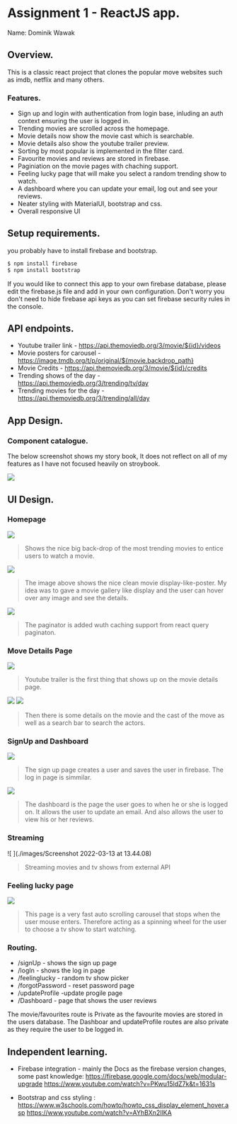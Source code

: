 # Assignment 1 - ReactJS app.

Name: Dominik Wawak

## Overview.

This is a classic react project that clones the popular move websites such as imdb, netflix and many others.

### Features.
 
+ Sign up and login with authentication from login base, inluding an auth context ensuring the user is logged in.
+ Trending movies are scrolled across the homepage.
+ Movie details now show the movie cast which is searchable.
+ Movie details also show the youtube trailer preview.
+ Sorting by most popular is implemented in the filter card.
+ Favourite movies and reviews are stored in firebase.
+ Paginiation on the movie pages with chaching support.
+ Feeling lucky page that will make you select a random trending show to watch.
+ A dashboard where you can update your email, log out and see your reviews.
+ Neater styling with MaterialUI, bootstrap and css.
+ Overall responsive UI

## Setup requirements.

you probably have to install firebase and bootstrap.

```sh
$ npm install firebase
$ npm install bootstrap

```

If you would like to connect this app to your own firebase database, please edit the firebase.js file and add in your own configuration.
Don't worry you don't need to hide firebase api keys as you can set firebase security rules in the console.


## API endpoints.

+ Youtube trailer link - https://api.themoviedb.org/3/movie/${id}/videos
+ Movie posters for carousel - https://image.tmdb.org/t/p/original/${movie.backdrop_path}
+ Movie Credits - https://api.themoviedb.org/3/movie/${id}/credits
+ Trending shows of the day - https://api.themoviedb.org/3/trending/tv/day
+ Trending movies for the day - https://api.themoviedb.org/3/trending/all/day

## App Design.

### Component catalogue.

The below screenshot shows my story book, It does not reflect on all of my features as I have not focused heavily on stroybook.

![](./images/storybook.png)
## UI Design.

### Homepage


![ ](./images/view.png)

>Shows the nice big back-drop of the most trending movies to entice users to watch a movie.


![ ](./images/ui.png)

>The image above shows the nice clean movie display-like-poster. My idea was to gave a movie gallery like display and the user can hover over any image and see the details. 

![ ](./images/paginator.png)

>The paginator is added wuth caching support from react query paginaton.

### Move Details Page

![ ](./images/video.png)
> Youtube trailer is the first thing that shows up on the movie details page.

![ ](./images/actors.png)
![ ](./images/actorSearch.png)

>Then there is some details on the movie and the cast of the move as well as a search bar to search the actors.

### SignUp and Dashboard

![ ](./images/signUp.png)
> The sign up page creates a user and saves the user in firebase. The log in page is simmilar.

![ ](./images/dashboard.png)
> The dashboard is the page the user goes to when he or she is logged on. It allows the user to update an email. And also allows the user to view his or her reviews. 

### Streaming
![ ](./images/Screenshot 2022-03-13 at 13.44.08)

> Streaming movies and tv shows from external API

### Feeling lucky page
![ ](./images/feelingLucky.png)

> This page is a very fast auto scrolling carousel that stops when the user mouse enters. Therefore acting as a spinning wheel for the user to choose a tv show to start watching.


### Routing.

+ /signUp - shows the sign up page
+ /logIn - shows the log in page
+ /feelinglucky - random tv show picker
+ /forgotPassword - reset password page
+ /updateProfile -update progile page
+ /Dashboard - page that shows the user reviews


The movie/favourites route is Private as the favourite movies are stored in the users database.
The Dashboar and updateProfile routes are also private as they require the user to be logged in.
## Independent learning.

+ Firebase integration - mainly the Docs as the firebase version changes, some past knowledge:
https://firebase.google.com/docs/web/modular-upgrade
https://www.youtube.com/watch?v=PKwu15ldZ7k&t=1631s






+ Bootstrap and css styling :
    https://www.w3schools.com/howto/howto_css_display_element_hover.asp
    https://www.youtube.com/watch?v=AYhBXn2IlKA



